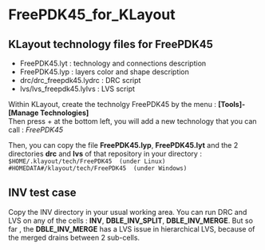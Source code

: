 # FreePDK45_for_KLayout

## KLayout technology files for FreePDK45

 * FreePDK45.lyt   : technology and connections description  
 * FreePDK45.lyp   : layers color and shape description  
 * drc/drc_freepdk45.lydrc : DRC script  
 * lvs/lvs_freepdk45.lylvs : LVS script  

Within KLayout, create the technolgy FreePDK45 by the menu : **[Tools]-[Manage Technologies]**  
Then press + at the bottom left, you will add a new technology that you can call : _FreePDK45_

Then, you can copy the file **FreePDK45.lyp**, **FreePDK45.lyt** and the 2 directories **drc** and **lvs** of that repository in your directory :  
`$HOME/.klayout/tech/FreePDK45  (under Linux)`  
`#HOMEDATA#/klayout/tech/FreePDK45  (under Windows)`  


## INV test case

Copy the INV directory in your usual working area. You can run DRC and LVS on any of the cells : **INV**, **DBLE_INV_SPLIT**, **DBLE_INV_MERGE**. But so far , the **DBLE_INV_MERGE** has a LVS issue in hierarchical LVS, because of the merged drains between 2 sub-cells.
